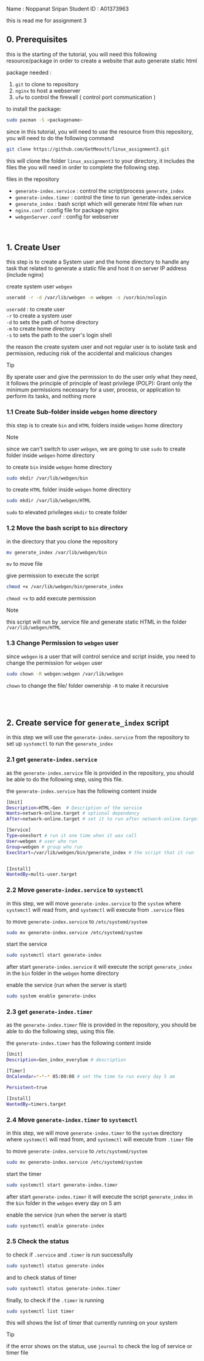 
Name : Noppanat Sripan
Student ID : A01373963

this is read me for assignment 3



## 0. Prerequisites
this is the starting of the tutorial, you will need this following resource/package in order to create a website that auto generate static html

package needed :
1. `git` to clone to repository 
2. `nginx` to host a webserver
3. `ufw` to control the firewall ( control port communication )

to install the package: 
```bash
sudo pacman -S <packagename>
```

since in this tutorial, you will need to use the resource from this repository, you will need to do the following command
```bash
git clone https://github.com/GetMeoutt/linux_assignment3.git
```

this will clone the folder `linux_assignment3` to your directory, it includes the files the you will need in order to complete the following step.  

files in the repository 
- `generate-index.service` : control the script/process `generate_index`
- `generate-index.timer` : control the time to run  `generate-index.service
- `generate_index` : bash script which will generate html file when run 
- `nginx.conf` :  config file for package nginx
- `webgenServer.conf` : config for webserver
<br>

## 1. Create User 

this step is to create a System user and the home directory to handle any task that related to generate a static file and host it on server IP address (include nginx)

create system user `webgen`
```bash
useradd -r -d /var/lib/webgen -m webgen -s /usr/bin/nologin
```
`useradd` : to create user <br>
	`-r` to create a system user <br>
	`-d` to sets the path of home directory <br>
	`-m` to create home directory <br>
	`-s` to sets the path to the user's login shell <br>


 the reason the create system user and not regular user is to isolate task and permission, reducing risk of the accidental and malicious changes

>[!Tip]
>By sperate user and give the permission to do the user only what they need, it follows  the principle of principle of least privilege (POLP): Grant only the minimum permissions necessary for a user, process, or application to perform its tasks, and nothing more



### 1.1 Create Sub-folder inside `webgen` home directory
this step is to create `bin` and `HTML` folders inside `webgen` home directory

> [!note]
> since we can't switch to user `webgen`, we are going to use `sudo` to create folder inside `webgen` home directory

to create `bin`  inside `webgen`  home directory
```bash
sudo mkdir /var/lib/webgen/bin 
```

to create `HTML` folder inside `webgen` home directory
```bash
sudo mkdir /var/lib/webgen/HTML
```
`sudo` to elevated privileges
`mkdir` to create folder 



### 1.2 Move the bash script to `bin` directory 

in the directory that you clone the repository
```bash 
mv generate_index /var/lib/webgen/bin
```
`mv` to move file

give permission to execute the script
```bash
chmod +x /var/lib/webgen/bin/generate_index
```
`chmod +x` to add execute permission

> [!note] 
> this script will run by .service file and generate static HTML in the folder `/var/lib/webgen/HTML`


### 1.3 Change Permission to `webgen` user
since `webgen` is a user that will control service and script inside, you need to change the permission for `webgen` user

```bash
sudo chown -R webgen:webgen /var/lib/webgen
```
`chown` to change the file/ folder ownership
	 `-R` to make it recursive 

<br>
<br>

## 2. Create service for `generate_index` script
in this step we will use the `generate-index.service` from the repository to set up `systemctl` to run the `generate_index`


### 2.1 get `generate-index.service`
as the `generate-index.service` file is provided in the repository, you should be able to do the following step, using this file. 

the `generate-index.service` has the following content inside
```bash
[Unit]
Description=HTML-Gen  # Description of the service
Wants=network-online.target # optional dependency
After=network-online.target # set it to run after network-online.target

[Service]
Type=oneshort # run it one time when it was call
User=webgen # user who run
Group=webgen # group who run
ExecStart=/var/lib/webgen/bin/generate_index # the script that it run


[Install]
WantedBy=multi-user.target 

```


### 2.2 Move `generate-index.service` to `systemctl`
in this step, we will move `generate-index.service` to the `system` where `systemctl` will read from, and `systemctl` will execute from `.service` files

to move `generate-index.service` to `/etc/systemd/system`
```bash
sudo mv generate-index.service /etc/systemd/system
```


start the service 
```bash
sudo systemctl start generate-index
```
after start `generate-index.service` it will execute the script `generate_index` in the `bin` folder in the `webgen` home directory


enable the service (run when the server is start)
```bash
sudo system enable generate-index
```


### 2.3 get  `generate-index.timer`
as the `generate-index.timer` file is provided in the repository, you should be able to do the following step, using this file. 

the `generate-index.timer` has the following content inside
```bash
[Unit]
Description=Gen_index_every5am # description 

[Timer]
OnCalendar=*-*-* 05:00:00 # set the time to run every day 5 am

Persistent=true

[Install]
WantedBy=timers.target

```

### 2.4 Move `generate-index.timer` to `systemctl`
in this step, we will move `generate-index.timer` to the `system` directory where `systemctl` will read from, and `systemctl` will execute from `.timer` file

to move `generate-index.service` to `/etc/systemd/system`
```bash
sudo mv generate-index.service /etc/systemd/system
```

start the timer 
```bash
sudo systemctl start generate-index.timer
```
after start `generate-index.timer` it will execute the script `generate_index` in the `bin` folder in the `webgen` every day on 5 am


enable the service (run when the server is start)
```bash
sudo systemctl enable generate-index
```

### 2.5 Check the status

to check if `.service` and `.timer` is run successfully
```bash
sudo systemctl status generate-index
```

and to check status of timer 
```bash
sudo systemctl status generate-index.timer
```

finally, to check if the `.timer` is running
```bash
sudo systemctl list timer
```
this will shows the list of timer that currently running on your system


> [!tip]
> if the error shows on the status, use `journal` to check the log of service or timer file


